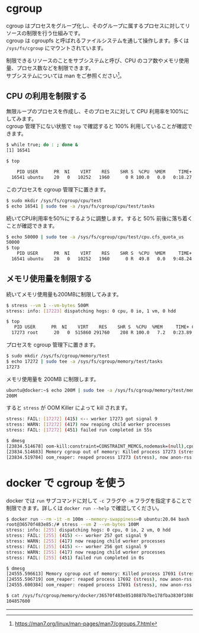 # cgroup

cgroup はプロセスをグループ化し、そのグループに属するプロセスに対してリソースの制限を行う仕組みです。  
cgroup は cgroupfs と呼ばれるファイルシステムを通して操作します。多くは `/sys/fs/cgroup` にマウントされています。

制限できるリソースのことをサブシステムと呼び、CPU のコア数やメモリ使用量、プロセス数などを制限できます。  
サブシステムについては man をご参照ください[^1]。

## CPU の利用を制限する

無限ループのプロセスを作成し、そのプロセスに対して CPU 利用率を100%にしてみます。  
cgroup 管理下にない状態で `top` で確認すると 100% 利用していることが確認できます。

```sh
$ while true; do : ; done &
[1] 16541

$ top

    PID USER      PR  NI    VIRT    RES    SHR S  %CPU  %MEM     TIME+ COMMAND
  16541 ubuntu    20   0   10252   1960      0 R 100.0   0.0   0:18.27 bash
```

このプロセスを cgroup 管理下に置きます。

```sh
$ sudo mkdir /sys/fs/cgroup/cpu/test
$ echo 16541 | sudo tee -a /sys/fs/cgroup/cpu/test/tasks
```

続いてCPU利用率を50%にするように調整します。すると 50% 前後に落ち着くことが確認できます。

```sh
$ echo 50000 | sudo tee -a /sys/fs/cgroup/cpu/test/cpu.cfs_quota_us
50000
$ top
    PID USER      PR  NI    VIRT    RES    SHR S  %CPU  %MEM     TIME+ COMMAND
  16541 ubuntu    20   0   10252   1960      0 R  49.8   0.0   9:48.24 bash
```

## メモリ使用量を制限する

続いてメモリ使用量も200MBに制限してみます。

```sh
$ stress --vm 1 --vm-bytes 500M
stress: info: [17223] dispatching hogs: 0 cpu, 0 io, 1 vm, 0 hdd

$ top
   PID USER      PR  NI    VIRT    RES    SHR S  %CPU  %MEM     TIME+ COMMAND
  17273 root      20   0  515860 291760    208 R 100.0   7.2   0:23.89 stress
```

プロセスを cgroup 管理下に置きます。

```sh
$ sudo mkdir /sys/fs/cgroup/memory/test
$ echo 17272 | sudo tee -a /sys/fs/cgroup/memory/test/tasks
17273
```

メモリ使用量を 200MB に制限します。

```sh
ubuntu@docker:~$ echo 200M | sudo tee -a /sys/fs/cgroup/memory/test/memory.limit_in_bytes
200M
```

すると `stress` が OOM Killer によって kill されます。

```sh
stress: FAIL: [17272] (415) <-- worker 17273 got signal 9
stress: WARN: [17272] (417) now reaping child worker processes
stress: FAIL: [17272] (451) failed run completed in 55s

$ dmesg
[23834.514678] oom-kill:constraint=CONSTRAINT_MEMCG,nodemask=(null),cpuset=/,mems_allowed=0,oom_memcg=/test,task_memcg=/test,task=stress,pid=17273,uid=0
[23834.514683] Memory cgroup out of memory: Killed process 17273 (stress) total-vm:515860kB, anon-rss:204432kB, file-rss:336kB, shmem-rss:0kB, UID:0 pgtables:444kB oom_score_adj:0
[23834.519784] oom_reaper: reaped process 17273 (stress), now anon-rss:0kB, file-rss:0kB, shmem-rss:0kB
```

# docker で cgroup を使う

docker では `run` サブコマンドに対して `-c` フラグや `-m` フラグを指定することで制限できます。詳しくは `docker run --help` で確認してください。

```sh
$ docker run --rm -it -m 100m --memory-swappiness=0 ubuntu:20.04 bash
root@36570f483e85:/# stress --vm 2 --vm-bytes 100M
stress: info: [255] dispatching hogs: 0 cpu, 0 io, 2 vm, 0 hdd
stress: FAIL: [255] (415) <-- worker 257 got signal 9
stress: WARN: [255] (417) now reaping child worker processes
stress: FAIL: [255] (415) <-- worker 256 got signal 9
stress: WARN: [255] (417) now reaping child worker processes
stress: FAIL: [255] (451) failed run completed in 0s

$ dmesg
[24555.596613] Memory cgroup out of memory: Killed process 17691 (stress) total-vm:106260kB, anon-rss:45456kB, file-rss:320kB, shmem-rss:0kB, UID:0 pgtables:136kB oom_score_adj:0
[24555.596719] oom_reaper: reaped process 17692 (stress), now anon-rss:0kB, file-rss:0kB, shmem-rss:0kB
[24555.600384] oom_reaper: reaped process 17691 (stress), now anon-rss:0kB, file-rss:0kB, shmem-rss:0kB

$ cat /sys/fs/cgroup/memory/docker/36570f483e8510887b7be178fba3830f1088aa694131c89a18043ef3db220658/memory.limit_in_bytes
104857600
```

---

[^1]: https://man7.org/linux/man-pages/man7/cgroups.7.html
